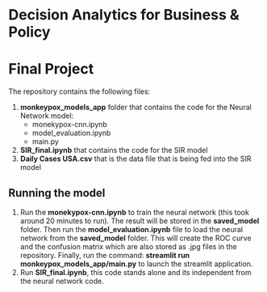 # Decision Analytics for Business & Policy

# Final Project

The repository contains the following files:
1) **monkeypox_models_app** folder that contains the code for the Neural Network model:
    - monekypox-cnn.ipynb
    - model_evaluation.ipynb
    - main.py
2) **SIR_final.ipynb** that contains the code for the SIR model
3) **Daily Cases USA.csv** that is the data file that is being fed into the SIR model

## Running the model
1) Run the **monekypox-cnn.ipynb** to train the neural network (this took around 20 minutes to run). The result will be stored in the **saved_model** folder. Then run the **model_evaluation.ipynb** file to load the neural network from the **saved_model** folder. This will create the ROC curve and the confusion matrix which are also stored as .jpg files in the repository. Finally, run the command: **streamlit run monkeypox_models_app/main.py** to launch the streamlit application.
2) Run **SIR_final.ipynb**, this code stands alone and its independent from the neural network code. 
